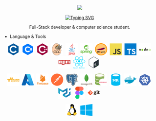 <div align="center">

<a href="https://media.giphy.com/media/M9gbBd9nbDrOTu1Mqx/giphy.gif">
    <img
        src="https://media.giphy.com/media/M9gbBd9nbDrOTu1Mqx/giphy.gif"
        width="100"
    />
</a>

<p>
  <a href="https://git.io/typing-svg">
    <img
      src="https://readme-typing-svg.herokuapp.com?color=%2336BCF7&center=true&vCenter=true&width=600&lines=Hi+there+👋,+I+am+sssymo;+Welcome+to+My+Profile!+;"
      alt="Typing SVG">
  </a>
</p>

</div>

<p align="center">
Full-Stack developer & computer science student.
</p>
    
* Language & Tools

<p align="center">
  <!-- LANGUAGE related -->
  <!-- C/C++ related -->
  <img src="./img/icons/c.svg"  title="C" alt="C" width="40" height="40"/>&nbsp;
  <img src="./img/icons/csharp.png"  title="C#" alt="C#" width="40" height="40"/>&nbsp;
  <img src="./img/icons/cplusplus.svg"  title="C++" alt="C++" width="40" height="40"/>&nbsp;
  <img src="./img/icons/gcc.svg"  title="Gcc" alt="Gcc" width="40" height="40"/>&nbsp;
  <!-- Java related -->
  <img src="./img/icons/java.svg" title="Java" alt="Java" width="40" height="40"/>&nbsp;
  <img src="./img/icons/spring.svg" title="Spring" alt="Spring" width="40" height="40"/>&nbsp;
  <img src="./img/icons/maven.png" title="Maven" alt="Maven" width="40" height="40"/>&nbsp;
  <!-- JS related -->
  <img src="./img/icons/javascript.svg" title="JavaScript" alt="JavaScript" width="40" height="40"/>&nbsp;
  <img src="./img/icons/typescript.svg" title="TypeScript" alt="TypeScript" width="40" height="40"/>&nbsp;
  <img src="./img/icons/nodejs.svg" title="NodeJS" alt="NodeJS" width="40" height="40"/>&nbsp;
  <img src="./img/icons/npm.svg" title="Npm" alt="Npm" width="40" height="40"/>&nbsp;
  <img src="./img/icons/reactnative.png" title="React Native" alt="React Native" width="40" height="40"/>&nbsp;
  <!-- Shell related -->
  <img src="./img/icons/bash.svg"  title="Bash" alt="Bash" width="40" height="40"/>&nbsp;
</p>

<p align="center">
  <!-- Web cloud services related -->
  <img src="./img/icons/aws.svg" title="AWS" alt="AWS" width="40" height="40"/>&nbsp;
  <img src="./img/icons/azure.svg" title="Azure" alt="Azure" width="40" height="40"/>&nbsp;
  <img src="./img/icons/firebase.svg" title="Firebase" alt="Firebase" width="40" height="40"/>&nbsp;
  <!-- API related -->
  <img src="./img/icons/postman.svg" title="Postman"  alt="Postman" width="40" height="40"/>&nbsp;
  <!-- Db related -->
  <img src="./img/icons/postgresql.svg" title="Postgres" alt="Postgres" width="40" height="40"/>&nbsp;
  <img src="./img/icons/mongodb.svg" title="MongoDB" alt="MongoDB" width="40" height="40"/>&nbsp;
  <img src="./img/icons/Oracle.png" title="Oracle" alt="Oracle" width="40" height="40"/>&nbsp;
  <img src="./img/icons/sql.svg" title="Sql" alt="Sql" width="40" height="40"/>&nbsp;
  <!-- Containers related -->
  <img src="./img/icons/docker.svg" title="Docker" alt="Docker" width="40" height="40"/>&nbsp;
  <img src="./img/icons/kubernetes.svg" title="Kubernetes" alt="Kubernetes" width="40" height="40"/>&nbsp;
  <!-- Material design related -->
  <img src="./img/icons/materialui.svg" title="Material UI" alt="Material UI" width="40" height="40"/>&nbsp;
  <img src="./img/icons/figma.svg" title="Figma" alt="Figma" width="40" height="40"/>&nbsp;
  <img src="./img/icons/git.svg" title="Git" alt="Git" width="40" height="40"/>&nbsp;
</p>

<p align="center">
  <img src="./img/icons/linux.svg"  title="Linux" alt="Linux" width="40" height="40"/>&nbsp;
  <img src="./img/icons/windows.svg"  title="Windows" alt="Windows" width="40" height="40"/>&nbsp;
</p>
